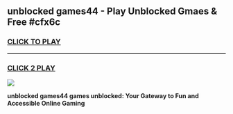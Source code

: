 
## unblocked games44 - Play Unblocked Gmaes & Free #cfx6c
<h3>
<a href="https://news.freeplayer.one?title=unblocked_games44&ref=24F">CLICK TO PLAY</a></h3>
<hr>

<h3>
<a href="https://news.freeplayer.one?title=unblocked_games44&ref=24F">CLICK 2 PLAY</a>
  
</h3>

<a href="https://news.freeplayer.one?title=unblocked_games44&ref=24F/"><img src="https://clearcache.store/games.png"></a>


**unblocked games44 games unblocked: Your Gateway to Fun and Accessible Online Gaming**
